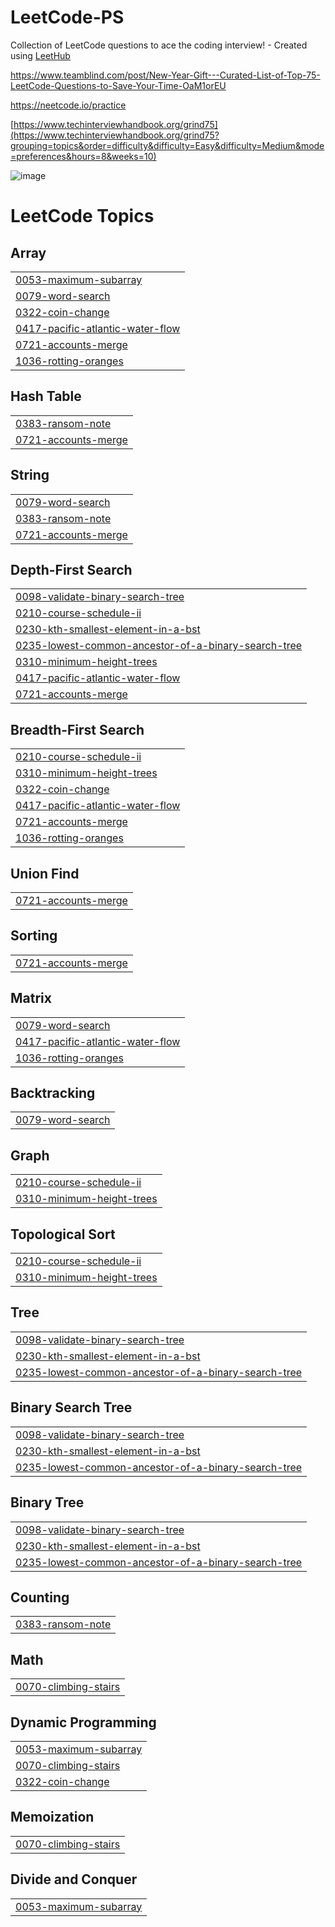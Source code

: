 # LeetCode-PS
Collection of LeetCode questions to ace the coding interview! - Created using [LeetHub](https://github.com/QasimWani/LeetHub)

https://www.teamblind.com/post/New-Year-Gift---Curated-List-of-Top-75-LeetCode-Questions-to-Save-Your-Time-OaM1orEU

https://neetcode.io/practice

[https://www.techinterviewhandbook.org/grind75](https://www.techinterviewhandbook.org/grind75?grouping=topics&order=difficulty&difficulty=Easy&difficulty=Medium&mode=preferences&hours=8&weeks=10)


![image](https://github.com/steam6879/Leethub/assets/24868796/b186ddf5-8939-495d-a8e3-2b1d231ad700)

<!---LeetCode Topics Start-->
# LeetCode Topics
## Array
|  |
| ------- |
| [0053-maximum-subarray](https://github.com/steam6879/Leethub/tree/master/0053-maximum-subarray) |
| [0079-word-search](https://github.com/steam6879/Leethub/tree/master/0079-word-search) |
| [0322-coin-change](https://github.com/steam6879/Leethub/tree/master/0322-coin-change) |
| [0417-pacific-atlantic-water-flow](https://github.com/steam6879/Leethub/tree/master/0417-pacific-atlantic-water-flow) |
| [0721-accounts-merge](https://github.com/steam6879/Leethub/tree/master/0721-accounts-merge) |
| [1036-rotting-oranges](https://github.com/steam6879/Leethub/tree/master/1036-rotting-oranges) |
## Hash Table
|  |
| ------- |
| [0383-ransom-note](https://github.com/steam6879/Leethub/tree/master/0383-ransom-note) |
| [0721-accounts-merge](https://github.com/steam6879/Leethub/tree/master/0721-accounts-merge) |
## String
|  |
| ------- |
| [0079-word-search](https://github.com/steam6879/Leethub/tree/master/0079-word-search) |
| [0383-ransom-note](https://github.com/steam6879/Leethub/tree/master/0383-ransom-note) |
| [0721-accounts-merge](https://github.com/steam6879/Leethub/tree/master/0721-accounts-merge) |
## Depth-First Search
|  |
| ------- |
| [0098-validate-binary-search-tree](https://github.com/steam6879/Leethub/tree/master/0098-validate-binary-search-tree) |
| [0210-course-schedule-ii](https://github.com/steam6879/Leethub/tree/master/0210-course-schedule-ii) |
| [0230-kth-smallest-element-in-a-bst](https://github.com/steam6879/Leethub/tree/master/0230-kth-smallest-element-in-a-bst) |
| [0235-lowest-common-ancestor-of-a-binary-search-tree](https://github.com/steam6879/Leethub/tree/master/0235-lowest-common-ancestor-of-a-binary-search-tree) |
| [0310-minimum-height-trees](https://github.com/steam6879/Leethub/tree/master/0310-minimum-height-trees) |
| [0417-pacific-atlantic-water-flow](https://github.com/steam6879/Leethub/tree/master/0417-pacific-atlantic-water-flow) |
| [0721-accounts-merge](https://github.com/steam6879/Leethub/tree/master/0721-accounts-merge) |
## Breadth-First Search
|  |
| ------- |
| [0210-course-schedule-ii](https://github.com/steam6879/Leethub/tree/master/0210-course-schedule-ii) |
| [0310-minimum-height-trees](https://github.com/steam6879/Leethub/tree/master/0310-minimum-height-trees) |
| [0322-coin-change](https://github.com/steam6879/Leethub/tree/master/0322-coin-change) |
| [0417-pacific-atlantic-water-flow](https://github.com/steam6879/Leethub/tree/master/0417-pacific-atlantic-water-flow) |
| [0721-accounts-merge](https://github.com/steam6879/Leethub/tree/master/0721-accounts-merge) |
| [1036-rotting-oranges](https://github.com/steam6879/Leethub/tree/master/1036-rotting-oranges) |
## Union Find
|  |
| ------- |
| [0721-accounts-merge](https://github.com/steam6879/Leethub/tree/master/0721-accounts-merge) |
## Sorting
|  |
| ------- |
| [0721-accounts-merge](https://github.com/steam6879/Leethub/tree/master/0721-accounts-merge) |
## Matrix
|  |
| ------- |
| [0079-word-search](https://github.com/steam6879/Leethub/tree/master/0079-word-search) |
| [0417-pacific-atlantic-water-flow](https://github.com/steam6879/Leethub/tree/master/0417-pacific-atlantic-water-flow) |
| [1036-rotting-oranges](https://github.com/steam6879/Leethub/tree/master/1036-rotting-oranges) |
## Backtracking
|  |
| ------- |
| [0079-word-search](https://github.com/steam6879/Leethub/tree/master/0079-word-search) |
## Graph
|  |
| ------- |
| [0210-course-schedule-ii](https://github.com/steam6879/Leethub/tree/master/0210-course-schedule-ii) |
| [0310-minimum-height-trees](https://github.com/steam6879/Leethub/tree/master/0310-minimum-height-trees) |
## Topological Sort
|  |
| ------- |
| [0210-course-schedule-ii](https://github.com/steam6879/Leethub/tree/master/0210-course-schedule-ii) |
| [0310-minimum-height-trees](https://github.com/steam6879/Leethub/tree/master/0310-minimum-height-trees) |
## Tree
|  |
| ------- |
| [0098-validate-binary-search-tree](https://github.com/steam6879/Leethub/tree/master/0098-validate-binary-search-tree) |
| [0230-kth-smallest-element-in-a-bst](https://github.com/steam6879/Leethub/tree/master/0230-kth-smallest-element-in-a-bst) |
| [0235-lowest-common-ancestor-of-a-binary-search-tree](https://github.com/steam6879/Leethub/tree/master/0235-lowest-common-ancestor-of-a-binary-search-tree) |
## Binary Search Tree
|  |
| ------- |
| [0098-validate-binary-search-tree](https://github.com/steam6879/Leethub/tree/master/0098-validate-binary-search-tree) |
| [0230-kth-smallest-element-in-a-bst](https://github.com/steam6879/Leethub/tree/master/0230-kth-smallest-element-in-a-bst) |
| [0235-lowest-common-ancestor-of-a-binary-search-tree](https://github.com/steam6879/Leethub/tree/master/0235-lowest-common-ancestor-of-a-binary-search-tree) |
## Binary Tree
|  |
| ------- |
| [0098-validate-binary-search-tree](https://github.com/steam6879/Leethub/tree/master/0098-validate-binary-search-tree) |
| [0230-kth-smallest-element-in-a-bst](https://github.com/steam6879/Leethub/tree/master/0230-kth-smallest-element-in-a-bst) |
| [0235-lowest-common-ancestor-of-a-binary-search-tree](https://github.com/steam6879/Leethub/tree/master/0235-lowest-common-ancestor-of-a-binary-search-tree) |
## Counting
|  |
| ------- |
| [0383-ransom-note](https://github.com/steam6879/Leethub/tree/master/0383-ransom-note) |
## Math
|  |
| ------- |
| [0070-climbing-stairs](https://github.com/steam6879/Leethub/tree/master/0070-climbing-stairs) |
## Dynamic Programming
|  |
| ------- |
| [0053-maximum-subarray](https://github.com/steam6879/Leethub/tree/master/0053-maximum-subarray) |
| [0070-climbing-stairs](https://github.com/steam6879/Leethub/tree/master/0070-climbing-stairs) |
| [0322-coin-change](https://github.com/steam6879/Leethub/tree/master/0322-coin-change) |
## Memoization
|  |
| ------- |
| [0070-climbing-stairs](https://github.com/steam6879/Leethub/tree/master/0070-climbing-stairs) |
## Divide and Conquer
|  |
| ------- |
| [0053-maximum-subarray](https://github.com/steam6879/Leethub/tree/master/0053-maximum-subarray) |
<!---LeetCode Topics End-->